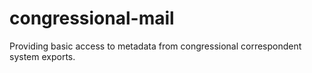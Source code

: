 # congressional-mail
Providing basic access to metadata from congressional correspondent system exports.
